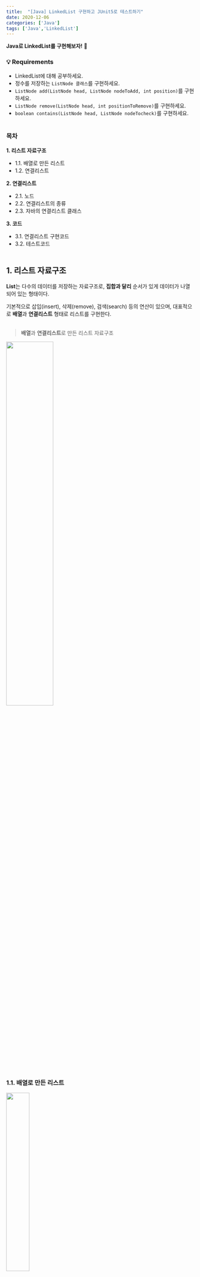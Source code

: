 ```yaml
---
title:  "[Java] LinkedList 구현하고 JUnit5로 테스트하기"
date: 2020-12-06
categories: ['Java']
tags: ['Java','LinkedList']
---
```


**Java로 LinkedList를 구현해보자!** :raising_hand:<br>

### :bulb:  Requirements
- LinkedList에 대해 공부하세요.
- 정수를 저장하는 `ListNode 클래스`를 구현하세요.
- `ListNode add(ListNode head, ListNode nodeToAdd, int position)`를 구현하세요.
- `ListNode remove(ListNode head, int positionToRemove)`를 구현하세요.
- `boolean contains(ListNode head, ListNode nodeTocheck)`를 구현하세요.
<br><br>

### 목차
**1. 리스트 자료구조**<br>
- 1.1. 배열로 만든 리스트
- 1.2. 연결리스트

**2. 연결리스트**<br>
- 2.1. 노드
- 2.2. 연결리스트의 종류
- 2.3. 자바의 연결리스트 클래스

**3. 코드**<br>
- 3.1. 연결리스트 구현코드
- 3.2. 테스트코드
<br><br>


## 1. 리스트 자료구조

**List**는 다수의 데이터를 저장하는 자료구조로, **집합과 달리** 순서가 있게 데이터가 나열되어 있는 형태이다.<br>

기본적으로 삽입(insert), 삭제(remove), 검색(search) 등의 연산이 있으며, 대표적으로 **배열**과 **연결리스트** 형태로 리스트를 구현한다.
<br>
<br>

> **배열**과 **연결리스트**로 만든 리스트 자료구조<br>

<img src="https://user-images.githubusercontent.com/62331803/101842000-776ba100-3b8a-11eb-9ad9-97469ad85887.png" width="50%">

<br>

### 1.1. 배열로 만든 리스트

<img src="https://user-images.githubusercontent.com/62331803/101842012-7a669180-3b8a-11eb-8adf-e5cd98c417ff.png" width="35%"><br>

리스트를 표현하는 가장 대표적인 방법이다. 데이터를 **연속된 공간에 저장**하므로서 데이터들의 **순서 관계를 유지**할 수 있다. <br>

   - `랜덤 엑세스 가능` :  내가 원하는 칸이 어디에 위치해 있던지, 간단한 연산을 통해 메모리 주소를 계산하여 접근할 수 있다.
      -  `내가 원하는 메모리 주소 == 배열의 시작주소 + (내가 찾고자하는 칸의 인덱스 * 1칸의 크기)`

   - `크기가 고정` : 기존의 배열칸 이상의 데이터를 저장할 경우 **rellocation**이 필요하다.
   - `삽입과 삭제연산 비용 큼`: 리스트 중간에 원소를 삽입하거나 삭제할 경우, 다수의 데이터를 옮겨야 하기 때문에 비용이 크다.


### 1.2. 연결리스트

<img src="https://user-images.githubusercontent.com/62331803/101842015-7d618200-3b8a-11eb-8ac7-5c394c5c6e06.png" width="35%"><br>

**노드**들이 **링크로 연결**된 형태의 자료구조이다.  **데이터 영역**에 데이터를 저장하고, **포인터(링크)영역**에 다음/이전 노드로 가는 주소를 저장하여 **순서**를 나타낸다. <br>
  
   - `삽입과 삭제연산 비용 적음`: 다른 데이터의 이동없이 리스트 중간에 삽입 삭제할 수 있다.
   - `길이제한 없음`: 노드를 연결한 형태이기 때문에 길이제한이 없다.
   - `메모리 효율 낮음` : 노드를 연결하기 위한 포인터 저장 영역이 필요하기 때문에, 배열에 비해 메모리 효율이 낮다.
   - `랜덤 엑세스 불가능` : 연속된 메모리 주소에 데이터가 저장된 것이 아니기 때문에, 배열처럼 랜덤 액세스가 불가능하다.

<br>

종합적으로 보면 **요소의 삽입/삭제가 빈번**한 경우 **연결리스트**를 사용하고, **그렇지 않은 경우**라면 **배열**을 사용하는 것이 효과적이다.<br>
<br>


## 2. 연결리스트


### 2.1. 노드

**노드**는 **데이터와 다음 데이터로의 주소가 하나로 묶여있는 단위**를 의미한다.<br>

![image](https://user-images.githubusercontent.com/62331803/101843660-0b8b3780-3b8e-11eb-845a-a8f7d32d02a1.png)
<br>

- 각 노드는 하나의 **데이터 필드**와 하나의 **링크(next) 필드**로 구성된다.
-  **첫 번째 노드**의 주소는 따로 저장(head)해야 한다.
-  **마지막 노드**의 next 필드에는 **NULL**을 저장하여 연결리스트의 끝임을 표시한다.
<br>
<br>

### 2.2. 연결리스트의 종류

**연결 리스트의 종류**로는 **단일 연결 리스트**와 **이중 연결 리스트** 등이 있다. 
<br>

> 단일연결리스트<br>

![image](https://user-images.githubusercontent.com/62331803/101612807-687fd400-3a4e-11eb-9f3b-589ec5729f9a.png)
<br>

**단일 연결 리스트**는 각 노드에 자료 공간과 **한 개의 포인터 공간**을 가진 형태를 말한다.  노드의 포인터는 **다음 노드**를 가리킨다.<br>


> 이중연결리스트<br>

![image](https://user-images.githubusercontent.com/62331803/101612819-6c135b00-3a4e-11eb-86bc-63376112d109.png)
<br>

**이중 연결 리스트**는 단일 연결 리스트와 비슷하지만, **포인터 공간이 2개**이고 각 포인터는 **앞의 노드**와 **뒤의 노드**를 가리킨다.<br>

 **이중연결리스트**는 앞 노드와 뒷 노드 모두 순회할 수 있기 때문에, **추가**와 **삭제** 연산에 있어서 더 효율적인 성능을 낼 수 있다. 
 하지만, 2개의 포인터를 사용하기 때문에 추가적인 공간이 필요하다.
<br><br>


### 2.3. 자바의 연결리스트 클래스

![image](https://user-images.githubusercontent.com/62331803/101623514-e7c7d480-3a5b-11eb-8fb1-0b97a15bdcb9.png)
<br>

**java.util.LinkedList**는 Serializable, Cloneable, Iterable, Collections, Deque, List, Queue와 같은 다양한 인터페이스를 구현하고 있으며, 특히 **List**와 **Deque** 인터페이스의 **이중연결리스트 구현체**이다. 

특징은 다음과 같다.<br>
- 모든 메서드는 **이중연결리스트**의 성능을 가지고 있다.
- 비동기적으로 구현되기 때문에, 여러 스레드가 동시에 LinkedList의 노드를 추가/삭제할 수 없다.
   - 즉, 외부적으로만 동기화 될 수 있다.
<br><br>




## 3. 코드

단일연결리스트로 구현하였다.<br>

> ListNode <br>

```java
package datastructure.linkedlist;

public class ListNode {
    private int data;
    public ListNode next;

    public ListNode(int data) {
        this.data = data;
        this.next = null;
    }

    public int getData() {
        return data;
    }
}

```
<br>


> 구현코드 <br>

```java
package datastructure.linkedlist;

import java.util.ArrayList;
import java.util.List;

public class LinkedListImpl implements LinkedList{
    public LinkedListImpl() {}

    public LinkedListImpl(int data) {
        add(null, new ListNode(data), 0);
    }

    public LinkedListImpl(ListNode nodeToAdd) {
        add(null, nodeToAdd, 0);
    }

    @Override
    public ListNode add(ListNode head, ListNode nodeToAdd, int position) {// position == index
        // position이 허용범위를 벗어난 경우
        if (!isAvailablePosition(head, position)) throw new IndexOutOfBoundsException();
        
        // 아직 연결된 노드가 없는 경우
        if (head == null) return nodeToAdd;

        // nodeToAdd를 head에 위치시키려는 경우
        if (position == 0) {
            nodeToAdd.next = head;
            return nodeToAdd;
        }

        ListNode prevNode = getNodeAtThePosition(head, position - 1);// 삽입하려는 위치의 바로 이전 노드(position - 1)를 가져온다.
        nodeToAdd.next = prevNode.next;                                     // 삽입하려는 노드(nodeToAdd)에 기존의 linkedlist에서 position에 위치했던 node를 연결시킨다.
        prevNode.next = nodeToAdd;                                          // 삽입하려는 위치의 바로 이전 노드에 삽입하려는 노드를 연결시킨다.
        return head;
    }

    @Override
    public ListNode remove(ListNode head, int positionToRemove) {// positionToRemove == index
        // positionToRemove가 가능범위를 벗어난 경우
        if (!isAvailablePosition(head, positionToRemove) ||
                positionToRemove == getSize(head)) throw new IndexOutOfBoundsException();
        
        // 연결리스트가 null인 경우
        if (head == null) return null;

        // head를 제거하는 경우
        if (positionToRemove == 0) return head.next;

        ListNode prevNode = getNodeAtThePosition(head, positionToRemove - 1);// 제거하려는 위치의 바로 이전 노드를 가져온다.
        prevNode.next = prevNode.next.next;                                         // prevNode에 해당 노드의 다다음 노드를 연결시킨다.
        return head;
    }

    @Override
    public boolean contains(ListNode head, ListNode nodeToCheck) {
        while (head != null) {
            if (head.getData() == nodeToCheck.getData()) {//순회하며 가져온 노드의 값과 nodeToCheck의 값이 일치하는지 확인한다.
                return true;
            }
            head = head.next;//연결리스트를 head부터 tail까지 순회
        }
        return false;
    }

    // position이 허용가능한 인덱스 값인지 확인
    public boolean isAvailablePosition(ListNode head, int position) {
        if (position < 0 || position > (getSize(head))) { // available value : 0 <= position <= linkedlist 크기
            return false;
        }
        return true;
    }

    // 연결리스트의 head를 기준으로 순회하여, position 위치에 있는 노드를 반환
    public ListNode getNodeAtThePosition(ListNode head, int position) {
        for (int i = 0; i < position; i++) {
            head = head.next;
        }
        return head;
    }

    // 현재 노드가 다음 노드와 연결되어 있는지 확인
    public boolean hasNext(ListNode head) {
        if (head.next == null) return false;
        return true;
    }

    // 연결리스트의 크기(노드 개수)를 반환
    public int getSize(ListNode head) {
        if (head == null) return 0;
        if (!hasNext(head)) return 1;
        ListNode node = head.next;
        int size = 2;
        while (hasNext(node)) {
            size++;
            node = node.next;
        }
        return size;
    }

    public String toString(ListNode head) {
        if (head == null) return "";

        List<String> nodes = new ArrayList<>();
        ListNode tmp = head;

        while (head != null) {
            nodes.add(String.valueOf(head.getData()));
            head = head.next;
        }
        head = tmp;
        return String.join(",", nodes);
    }
}


```
<br>


> 테스트코드<br>

```java
package datastructure.linkedlist;

import org.junit.jupiter.api.*;

import static org.junit.jupiter.api.Assertions.assertAll;
import static org.junit.jupiter.api.Assertions.assertTrue;
import static org.junit.jupiter.api.Assertions.assertFalse;
import static org.junit.jupiter.api.Assertions.assertEquals;
import static org.junit.jupiter.api.Assertions.assertThrows;

@TestInstance(TestInstance.Lifecycle.PER_CLASS)
@DisplayName("연결리스트 테스트")
public class LinkedListImplTest {
    private LinkedListImpl list;
    private ListNode head;

    @BeforeAll
    void init() {
        list = new LinkedListImpl();
        head = list.add(null, new ListNode(1), 0);
        head = list.add(head, new ListNode(3), 1);
        head = list.add(head, new ListNode(5), 2);
        head = list.add(head, new ListNode(7), 3);
    }

    @Test
    @DisplayName("노드 추가 테스트")
    void addTest() {
        assertAll("노드 추가 오류",
                () -> {// init()에서 생성한 linkedlist를 확인
                    assertEquals("1,3,5,7", list.toString(head));
                },
                () -> {// 허용범위를 벗어난 position에 add하려는 경우
                    Exception exception = assertThrows(IndexOutOfBoundsException.class, () ->
                            list.add(head, new ListNode(9), list.getSize(head) + 1));
                }
        );
    }

    @Test
    @DisplayName("노드 제거 테스트")
    void removeTest() {
        assertAll("노드 제거 오류",
                () -> {// 연결리스트(1,3,5,7)에서 위치가 3(idx 기준)인 node 삭제
                    assertEquals("1,3,5", list.toString(list.remove(head, 3)));
                },
                () -> {// 허용범위를 벗어난 position의 노드를 remove하려는 경우
                    Exception exception = assertThrows(IndexOutOfBoundsException.class, () ->
                            list.remove(head, list.getSize(head)));
                });
    }

    @Test
    @DisplayName("노드 포함 테스트")
    void containsTest() {
        assertAll("노드 포함 오류",
                () -> {// 연결리스트(1,3,5,7)가 1을 포함하는지 확인
                    assertTrue(list.contains(head, new ListNode(1)));
                },
                () -> {// 연결리스트(1,3,5,7)가 11을 포함하지 않는지 확인
                    assertFalse(list.contains(head, new ListNode(11)));
                });
    }
}

```
<br>

<img src="https://user-images.githubusercontent.com/62331803/102002886-5fd81800-3d44-11eb-9a01-a597f83cf14f.png" width="80%">
<br>


<br><br>

:orange_book: *References*<br>
- [자료구조 제11-1강 연결리스트 - 개념과 기본 동작들](https://www.youtube.com/watch?v=eTwYE-ercNM&t=1400s)
- [위키백과 : 연결리스트](https://ko.wikipedia.org/wiki/%EC%97%B0%EA%B2%B0_%EB%A6%AC%EC%8A%A4%ED%8A%B8)
- [단순 연결 리스트(singly linked list) - 정리 및 연습문제](https://atoz-develop.tistory.com/entry/%EC%9E%90%EB%A3%8C%EA%B5%AC%EC%A1%B0-%EB%8B%A8%EC%88%9C-%EC%97%B0%EA%B2%B0-%EB%A6%AC%EC%8A%A4%ED%8A%B8-%EC%A0%95%EB%A6%AC-%EB%B0%8F-%EC%97%B0%EC%8A%B5%EB%AC%B8%EC%A0%9C)
- [LinkedList(Java Platform SE 7) - Oracle Help Center](https://docs.oracle.com/javase/7/docs/api/java/util/LinkedList.html)
- [JUnit 5 User Guide](https://junit.org/junit5/docs/current/user-guide/)
- [단위 테스트 활용 방법: JUnit 참조 가이드](https://brunch.co.kr/@pubjinson/16)
